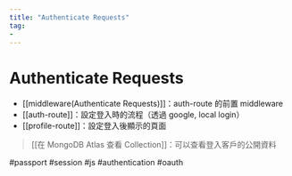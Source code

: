 ```yaml
---
title: "Authenticate Requests"
tag: 
- 
---
```

# Authenticate Requests
- [[middleware(Authenticate Requests)]]：auth-route 的前置 middleware
- [[auth-route]]：設定登入時的流程（透過 google, local login）
- [[profile-route]]：設定登入後顯示的頁面
> [[在 MongoDB Atlas 查看 Collection]]：可以查看登入客戶的公開資料


#passport #session #js #authentication #oauth